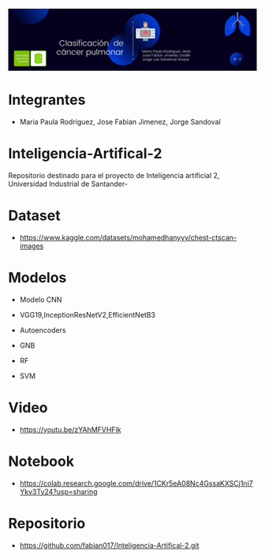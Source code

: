 ![Image text](https://github.com/fabian017/Inteligencia-Artifical-2/blob/main/banner-ia2.png?raw=true)
# Integrantes

- Maria Paula Rodriguez, Jose Fabian Jimenez, Jorge Sandoval

# Inteligencia-Artifical-2
Repositorio destinado para el proyecto de Inteligencia artificial 2, Universidad Industrial de Santander-

# Dataset
- https://www.kaggle.com/datasets/mohamedhanyyy/chest-ctscan-images


# Modelos

- Modelo CNN

- VGG19,InceptionResNetV2,EfficientNetB3

- Autoencoders

- GNB

- RF

- SVM



# Video
- https://youtu.be/zYAhMFVHFlk

# Notebook
- https://colab.research.google.com/drive/1CKr5eA08Nc4GssaKXSCj1ni7Ykv3Ty24?usp=sharing

# Repositorio
- https://github.com/fabian017/Inteligencia-Artifical-2.git
